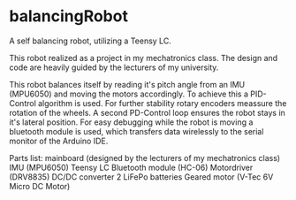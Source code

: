 # balancingRobot
A self balancing robot, utilizing a Teensy LC.

This robot realized as a project in my mechatronics class. The design and code are heavily guided by the lecturers of my university.

This robot balances itself by reading it's pitch angle from an IMU (MPU6050) and moving the motors accordingly. To achieve this a PID-Control algorithm is used. For further stability rotary encoders meassure the rotation of the wheels. A second PD-Control loop ensures the robot stays in it's lateral position. For easy debugging while the robot is moving a bluetooth module is used, which transfers data wirelessly to the serial monitor of the Arduino IDE.

Parts list:
  mainboard (designed by the lecturers of my mechatronics class)
  IMU (MPU6050)
  Teensy LC
  Bluetooth module (HC-06)
  Motordriver (DRV8835)
  DC/DC converter
  2 LiFePo batteries
  Geared motor (V-Tec 6V Micro DC Motor)
